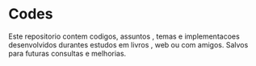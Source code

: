 # Codes

Este repositorio contem codigos, assuntos , temas e implementacoes  desenvolvidos durantes estudos em livros , web ou com amigos. Salvos para futuras consultas e melhorias.

